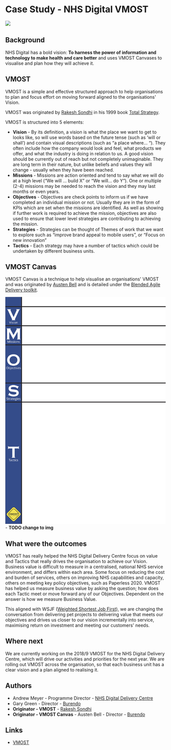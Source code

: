 # Case Study - NHS Digital VMOST

[<img src=https://digital.nhs.uk/media/89/NHSDigital/variant1/NHS_Digital_logo_70YR>](https://digital.nhs.uk/home)

## Background

NHS Digital has a bold vision: **To harness the power of information and technology to make health and care better** and uses VMOST Canvases to visualise and plan how they will achieve it.

## VMOST

VMOST is a simple and effective structured approach to help organisations to plan and focus effort on moving forward aligned to the organisations' Vision.

VMOST was originated by [Rakesh Sondhi](<http://rakeshsondhi.com/>) in his 1999 book [Total Strategy](https://www.amazon.co.uk/Total-Strategy-Rakesh-K-Sondhi/dp/0952884518).

VMOST is structured into 5 elements:

* **Vision** - By its definition, a vision is what the place we want to get to looks like, so will use words based on the future tense (such as ‘will or shall’) and contain visual descriptions (such as “a place where… “). They often include how the company would look and feel, what products we offer, and what the industry is doing in relation to us. A good vision should be currently out of reach but not completely unimaginable. They are long term in their nature, but unlike beliefs and values they will change - usually when they have been reached.
* **Missions** - Missions are action oriented and tend to say what we will do at a high level (“We will … build X” or “We will… do Y”). One or multiple (2-4) missions may be needed to reach the vision and they may last months or even years.
* **Objectives** - Objectives are check points to inform us if we have completed an individual mission or not. Usually they are in the form of KPIs which are set when the missions are identified. As well as showing if further work is required to achieve the mission, objectives are also used to ensure that lower level strategies are contributing to achieving the mission.
* **Strategies** - Strategies can be thought of Themes of work that we want to explore such as “improve brand appeal to mobile users”, or “Focus on new innovation”
* **Tactics** - Each strategy may have a number of tactics which could be undertaken by different business units.

## VMOST Canvas

VMOST Canvas is a technique to help visualise an organisations' VMOST and was originated by [Austen Bell](http://bad.tools/vmost/) and is detailed under the [Blended Agile Delivery toolkit](http://bad.tools).

![Example VMOST](/images/cheatsheet-VMOST-MissionBoard-A0.jpg) - **TODO change to img**

## What were the outcomes

VMOST has really helped the NHS Digital Delivery Centre focus on value and Tactics that really drives the organisation to achieve our Vision.  Business value is difficult to measure in a centralised, national NHS service environment, and differs within each area.  Some focus on reducing the cost and burden of services, others on improving NHS capabilities and capacity, others on meeting key policy objectives, such as Paperless 2020.  VMOST has helped us measure business value by asking the question; how does each Tactic meet or move forward any of our Objectives.  Dependent on the answer is how we measure Business Value.

This aligned with WSJF ([Weighted Shortest Job First](http://bad.tools/wiki/tools-vmost/introduction-to-using-wsjf/)), we are changing the conversation from delivering pet projects to delivering value that meets our objectives and drives us closer to our vision incrementally into service, maximising return on investment and meeting our customers' needs.

## Where next

We are currently working on the 2018/9 VMOST for the NHS Digital Delivery Centre, which will drive our activities and priorities for the next year.  We are rolling out VMOST across the organisation, so that each business unit has a clear vision and a plan aligned to realising it.

## Authors

* Andrew Meyer - Programme Director - [NHS Digital Delivery Centre](https://digital.nhs.uk/home)
* Gary Green - Director - [Burendo](http://burendo.com)
* **Originator - VMOST** - [Rakesh Sondhi](<http://rakeshsondhi.com/>)
* **Originator - VMOST Canvas** - Austen Bell - Director - [Burendo](http://burendo.com)


## Links

* [VMOST](http://bad.tools/vmost/)